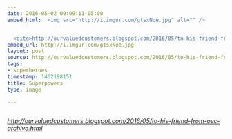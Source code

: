 ```yaml
---
date: 2016-05-02 09:09:11-05:00
embed_html: '<img src="http://i.imgur.com/gtsxNoe.jpg" alt="" />


  <cite>http://ourvaluedcustomers.blogspot.com/2016/05/to-his-friend-from-ovc-archive.html</cite>'
embed_url: http://i.imgur.com/gtsxNoe.jpg
layout: post
source: http://ourvaluedcustomers.blogspot.com/2016/05/to-his-friend-from-ovc-archive.html
tags:
- superheroes
timestamp: 1462198151
title: Superpowers
type: image

---
```

<img src="http://i.imgur.com/gtsxNoe.jpg" alt="" />

<cite>http://ourvaluedcustomers.blogspot.com/2016/05/to-his-friend-from-ovc-archive.html</cite>


